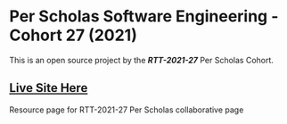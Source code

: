 # Per Scholas Software Engineering - Cohort 27 (2021)
This is an open source project by the __*RTT-2021-27*__ Per Scholas Cohort. 

## [Live Site Here](https://yepik.github.io/RTT-2021-27-project/)

Resource page for RTT-2021-27 Per Scholas collaborative page

<!-- im working on this -->